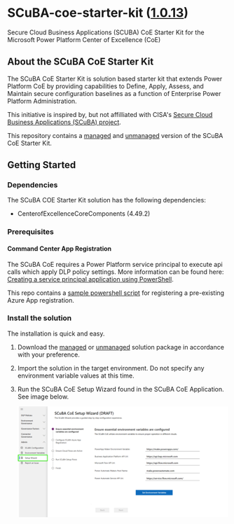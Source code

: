 # SCuBA-coe-starter-kit ([1.0.13](/ReleaseNotes.md#1013))

Secure Cloud Business Applications (SCUBA) CoE Starter Kit for the Microsoft Power Platform Center of Excellence (CoE)

## About the SCuBA CoE Starter Kit

The SCuBA CoE Starter Kit is solution based starter kit that extends Power Platform CoE by providing capabilities to Define, Apply, Assess, and Maintain secure configuration baselines as a function of Enterprise Power Platform Administration.

This initiative is inspired by, but not affilliated with CISA's [Secure Cloud Business Applications (SCuBA) project](https://www.cisa.gov/resources-tools/services/secure-cloud-business-applications-scuba-project).

This repository contains a [managed](https://github.com/Open-Strata-Commons/SCuBA-coe-starter-kit/raw/refs/heads/main/PowerPlatformSCuBACOE/PowerPlatformSCuBACOE.Solution_managed.zip) and [unmanaged](https://github.com/Open-Strata-Commons/SCuBA-coe-starter-kit/raw/refs/heads/main/PowerPlatformSCuBACOE/PowerPlatformSCuBACOE.Solution.zip) version of the SCuBA CoE Starter Kit.

## Getting Started

### Dependencies

The SCuBA COE Starter Kit solution has the following dependencies:

- CenterofExcellenceCoreComponents (4.49.2)

### Prerequisites

#### Command Center App Registration

The SCuBA CoE requires a Power Platform service principal to execute api calls which apply DLP policy settings.  More information can be found here: [Creating a service principal application using PowerShell](https://learn.microsoft.com/en-us/power-platform/admin/powershell-create-service-principal).

This repo contains a [sample powershell script](https://github.com/Open-Strata-Commons/SCuBA-coe-starter-kit/raw/refs/heads/main/powershell/register-pp-spn.ps1) for registering a pre-existing Azure App registration.

### Install the solution

The installation is quick and easy.
1. Download the [managed](https://github.com/Open-Strata-Commons/SCuBA-coe-starter-kit/raw/refs/heads/main/PowerPlatformSCuBACOE/PowerPlatformSCuBACOE.Solution_managed.zip) or [unmanaged](https://github.com/Open-Strata-Commons/SCuBA-coe-starter-kit/raw/refs/heads/main/PowerPlatformSCuBACOE/PowerPlatformSCuBACOE.Solution.zip) solution package in accordance with your preference.
2. Import the solution in the target environment.  Do not specify any environment variable values at this time.
3. Run the SCuBA CoE Setup Wizard found in the SCuBA CoE Application.  See image below.

    ![SCuBA CoE Setup Wizard](/media/guided-setup-01.png)
